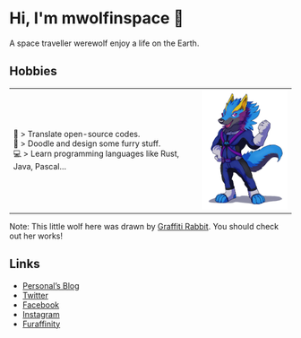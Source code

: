 <style>
td, th {
   border: none!important;
}
table {
        width: 100%;
    }
</style>
Hi, I'm mwolfinspace 🐺
====================

A space traveller werewolf enjoy a life on the Earth.

Hobbies
----

 | | |
  | ------------------------------------------------------------ | ------------------------------------- |
  | 📃 > Translate open-source codes.<br />🎨 > Doodle and design some furry stuff. <br />💻 > Learn programming languages like Rust, Java, Pascal… | <img src="img/MWolf.png" width="200"> |

  

Note: This little wolf here was drawn by [Graffiti Rabbit](https://twitter.com/graffiti_rabbit). You should check out her works!

Links
---

- [Personal’s Blog](https://xedryk.tumblr.com)
- [Twitter](https://twitter.com/mwolfinspace)
- [Facebook](https://www.facebook.com/xedrykthedragon/)
- [Instagram](https://www.instagram.com/xedryk/)
- [Furaffinity](https://www.furaffinity.net/user/1234hdpa/)


